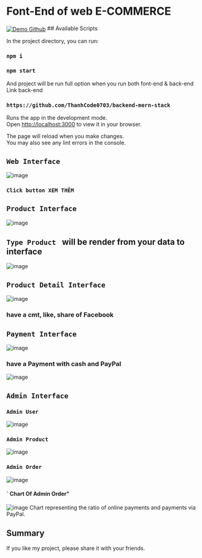 # Font-End of web E-COMMERCE
<div>
   <a href="https://web-mern-stack.vercel.app/" target="blank"><img align="center" src="https://img.shields.io/badge/Demo Github-000000?style=for-the-badge&logo=github&logoColor=white" alt="Demo Github"/></a>
## Available Scripts

In the project directory, you can run:

### `npm i`
### `npm start`
And project will be run full option when you run both font-end & back-end 
Link back-end 
### `https://github.com/ThanhCode0703/backend-mern-stack`

Runs the app in the development mode.\
Open [http://localhost:3000](http://localhost:3000) to view it in your browser.

The page will reload when you make changes.\
You may also see any lint errors in the console.

## `Web Interface`
![image](https://github.com/ThanhCode0703/web-mern-stack/assets/91969482/ba7b42d0-6349-407b-a7eb-327344dca0de)

### `Click button XEM THÊM`
## `Product Interface`
![image](https://github.com/ThanhCode0703/web-mern-stack/assets/91969482/324bc482-3cd1-456e-a784-148c37f7e309)

## `Type Product ` will be render from your data to interface
![image](https://github.com/ThanhCode0703/web-mern-stack/assets/91969482/b85d7b31-1b1f-49dd-8632-5ee4638ea58b)

## `Product Detail Interface`
![image](https://github.com/ThanhCode0703/web-mern-stack/assets/91969482/36e62d4a-74c7-4f7c-b51c-377e02f4ff00)
### have a cmt, like, share of Facebook

## `Payment Interface`
![image](https://github.com/ThanhCode0703/web-mern-stack/assets/91969482/b5c3b274-2a26-4a48-8a65-18686eacacfd)

### have a Payment with cash and PayPal
![image](https://github.com/ThanhCode0703/web-mern-stack/assets/91969482/0a4b7af1-961f-41e0-8825-dfe169698419)

## `Admin Interface`
### `Admin User`
![image](https://github.com/ThanhCode0703/web-mern-stack/assets/91969482/9b109b4a-8899-46fc-93d0-5156b309982b)
### `Admin Product`
![image](https://github.com/ThanhCode0703/web-mern-stack/assets/91969482/2bdcc08e-bd42-475d-83d6-3bcb60b5b82c)

### `Admin Order`
![image](https://github.com/ThanhCode0703/web-mern-stack/assets/91969482/1d26fe5d-037b-4063-a18b-e23031e9df73)
#### ` Chart Of Admin Order"
![image](https://github.com/ThanhCode0703/web-mern-stack/assets/91969482/c54f1a2f-8b89-47b8-9e50-6adec1b28b2e)
Chart representing the ratio of online payments and payments via PayPal.
## Summary

If you like my project, please share it with your friends.






